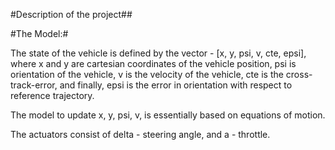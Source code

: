 
#Description of the project##

#The Model:#

The state of the vehicle is defined by the vector - [x, y, psi, v, cte, epsi], where x and y are cartesian coordinates of the vehicle position, psi is orientation of the vehicle, v is the velocity of the vehicle, cte is the cross-track-error, and finally, epsi is the error in orientation with respect to reference trajectory.

The model to update x, y, psi, v, is essentially based on equations of motion. 

The actuators consist of delta - steering angle, and a - throttle. 

